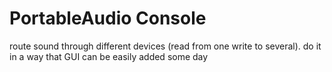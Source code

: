 # PortableAudio Console
route sound through different devices (read from one write to several).
do it in a way that GUI can be easily added some day
